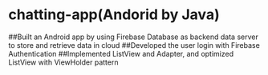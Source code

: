 # chatting-app(Andorid by Java)

##Built an Android app by using Firebase Database as backend data server to store and retrieve data in cloud
##Developed the user login with Firebase Authentication
##Implemented ListView and Adapter, and optimized ListView with ViewHolder pattern

